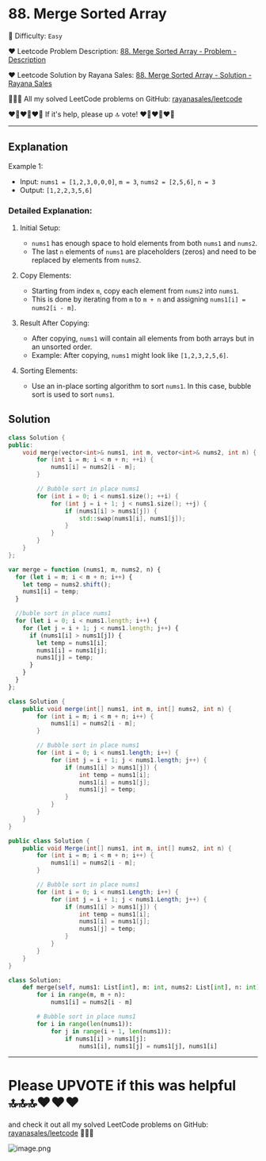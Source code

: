 # 88. Merge Sorted Array

🌱 Difficulty: `Easy`

❤️ Leetcode Problem Description: [88. Merge Sorted Array - Problem - Description](https://leetcode.com/problems/merge-sorted-array/)

❤️ Leetcode Solution by Rayana Sales: [88. Merge Sorted Array - Solution - Rayana Sales](https://leetcode.com/problems/merge-sorted-array/solutions/5778567/runtime-0ms-beats-100-java-js-python-c-python)

💁🏻‍♀️ All my solved LeetCode problems on GitHub: [rayanasales/leetcode](https://github.com/rayanasales/leetcode)

❤️‍🔥❤️‍🔥❤️‍🔥 If it's help, please up 🔝 vote! ❤️‍🔥❤️‍🔥❤️‍🔥

---

## Explanation

Example 1:

- Input: `nums1 = [1,2,3,0,0,0]`, `m = 3`, `nums2 = [2,5,6]`, `n = 3`
- Output: `[1,2,2,3,5,6]`

### Detailed Explanation:

1. Initial Setup:

   - `nums1` has enough space to hold elements from both `nums1` and `nums2`.
   - The last `n` elements of `nums1` are placeholders (zeros) and need to be replaced by elements from `nums2`.

2. Copy Elements:

   - Starting from index `m`, copy each element from `nums2` into `nums1`.
   - This is done by iterating from `m` to `m + n` and assigning `nums1[i] = nums2[i - m]`.

3. Result After Copying:

   - After copying, `nums1` will contain all elements from both arrays but in an unsorted order.
   - Example: After copying, `nums1` might look like `[1,2,3,2,5,6]`.

4. Sorting Elements:
   - Use an in-place sorting algorithm to sort `nums1`. In this case, bubble sort is used to sort `nums1`.

## Solution

```cpp []
class Solution {
public:
    void merge(vector<int>& nums1, int m, vector<int>& nums2, int n) {
        for (int i = m; i < m + n; ++i) {
            nums1[i] = nums2[i - m];
        }

        // Bubble sort in place nums1
        for (int i = 0; i < nums1.size(); ++i) {
            for (int j = i + 1; j < nums1.size(); ++j) {
                if (nums1[i] > nums1[j]) {
                    std::swap(nums1[i], nums1[j]);
                }
            }
        }
    }
};
```

```javascript []
var merge = function (nums1, m, nums2, n) {
  for (let i = m; i < m + n; i++) {
    let temp = nums2.shift();
    nums1[i] = temp;
  }

  //buble sort in place nums1
  for (let i = 0; i < nums1.length; i++) {
    for (let j = i + 1; j < nums1.length; j++) {
      if (nums1[i] > nums1[j]) {
        let temp = nums1[i];
        nums1[i] = nums1[j];
        nums1[j] = temp;
      }
    }
  }
};
```

```Java []
class Solution {
    public void merge(int[] nums1, int m, int[] nums2, int n) {
        for (int i = m; i < m + n; i++) {
            nums1[i] = nums2[i - m];
        }

        // Bubble sort in place nums1
        for (int i = 0; i < nums1.length; i++) {
            for (int j = i + 1; j < nums1.length; j++) {
                if (nums1[i] > nums1[j]) {
                    int temp = nums1[i];
                    nums1[i] = nums1[j];
                    nums1[j] = temp;
                }
            }
        }
    }
}
```

```C# []
public class Solution {
    public void Merge(int[] nums1, int m, int[] nums2, int n) {
        for (int i = m; i < m + n; i++) {
            nums1[i] = nums2[i - m];
        }

        // Bubble sort in place nums1
        for (int i = 0; i < nums1.Length; i++) {
            for (int j = i + 1; j < nums1.Length; j++) {
                if (nums1[i] > nums1[j]) {
                    int temp = nums1[i];
                    nums1[i] = nums1[j];
                    nums1[j] = temp;
                }
            }
        }
    }
}
```

```Python []
class Solution:
    def merge(self, nums1: List[int], m: int, nums2: List[int], n: int) -> None:
        for i in range(m, m + n):
            nums1[i] = nums2[i - m]

        # Bubble sort in place nums1
        for i in range(len(nums1)):
            for j in range(i + 1, len(nums1)):
                if nums1[i] > nums1[j]:
                    nums1[i], nums1[j] = nums1[j], nums1[i]
```

---

# Please UPVOTE if this was helpful 🔝🔝🔝❤️❤️❤️

and check it out all my solved LeetCode problems on GitHub: [rayanasales/leetcode](https://github.com/rayanasales/leetcode) 🤙😚🤘

![image.png](https://assets.leetcode.com/users/images/57bce3b1-56e2-4c20-9cdf-b61fef26b93b_1725494158.6252415.png)
